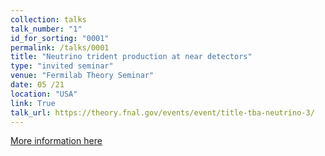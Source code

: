 ```yaml
---
collection: talks
talk_number: "1"
id_for_sorting: "0001"
permalink: /talks/0001
title: "Neutrino trident production at near detectors" 
type: "invited seminar"
venue: "Fermilab Theory Seminar"
date: 05 /21
location: "USA"
link: True 
talk_url: https://theory.fnal.gov/events/event/title-tba-neutrino-3/ 
---
```


[More information here](https://theory.fnal.gov/events/event/title-tba-neutrino-3/)

